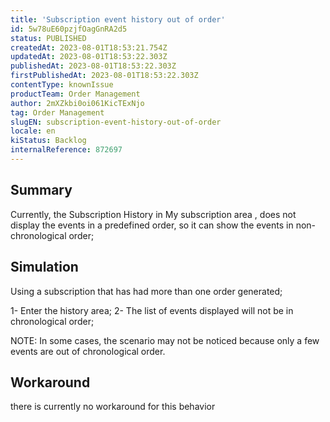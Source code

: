 ```yaml
---
title: 'Subscription event history out of order'
id: 5w78uE60pzjfOagGnRA2d5
status: PUBLISHED
createdAt: 2023-08-01T18:53:21.754Z
updatedAt: 2023-08-01T18:53:22.303Z
publishedAt: 2023-08-01T18:53:22.303Z
firstPublishedAt: 2023-08-01T18:53:22.303Z
contentType: knownIssue
productTeam: Order Management
author: 2mXZkbi0oi061KicTExNjo
tag: Order Management
slugEN: subscription-event-history-out-of-order
locale: en
kiStatus: Backlog
internalReference: 872697
---
```


## Summary


Currently, the Subscription History in My subscription area , does not display the events in a predefined order, so it can show the events in non-chronological order;


##

## Simulation


Using a subscription that has had more than one order generated;

1-  Enter the history area;
2- The list of events displayed will not be in chronological order;

NOTE: In some cases, the scenario may not be noticed because only a few events are out of chronological order.


##

## Workaround



there is currently no workaround for this behavior




